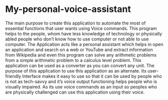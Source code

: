# My-personal-voice-assistant
The main purpose to create this application to automate the most of essential functions that user wants using Voice commands. This program helps to the people, whom have less knowledge of technology or physically abled people who don’t know how to use computer or not able to use computer. The Application acts like a personal assistant which helps in open an application and search on a web or YouTube and extract information from Wikipedia and even this program can solve any arithmetic problems from a simple arithmetic problem to a calculus level problem. This application can be used as a converter as you can convert any unit. The purpose of this application to use this application as an alternate. Its user-friendly Interface makes it easy to use so that it can be used by people who is not as tech-savvy and it’s voice output functioning helps people who is visually impaired. As its use voice commands as an input so peoples who are physically challenged can use this application using their voice.
